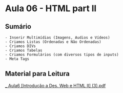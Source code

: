# Aula 06 - HTML part II

## Sumário 
    - Inserir Multimídias (Imagens, Audios e Vídeos)
    - Criamos Listas (Ordenadas e Não Ordenadas)
    - Criamos DIVs
    - Criamos Tabelas 
    - Criamos Formulários (com diversos tipos de inputs)
    - Meta Tags
   
## Material para Leitura   
  [_ Aula6 [Introdução a Des. Web e HTML II] (3).pdf](https://github.com/franciscodouglas/aula06-fateczl-dw/files/13325865/_.Aula6.Introducao.a.Des.Web.e.HTML.II.3.pdf)

